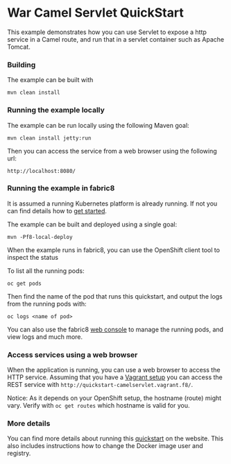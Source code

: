 # War Camel Servlet QuickStart

This example demonstrates how you can use Servlet to expose a http
service in a Camel route, and run that in a servlet container such as
Apache Tomcat. 


### Building

The example can be built with

    mvn clean install


### Running the example locally

The example can be run locally using the following Maven goal:

    mvn clean install jetty:run

Then you can access the service from a web browser using the following url:

    http://localhost:8080/


### Running the example in fabric8

It is assumed a running Kubernetes platform is already running. If not you can find details how to [get started](http://fabric8.io/guide/getStarted/index.html).

The example can be built and deployed using a single goal:

    mvn -Pf8-local-deploy

When the example runs in fabric8, you can use the OpenShift client tool to inspect the status

To list all the running pods:

    oc get pods

Then find the name of the pod that runs this quickstart, and output the logs from the running pods with:

    oc logs <name of pod>

You can also use the fabric8 [web console](http://fabric8.io/guide/console.html) to manage the
running pods, and view logs and much more.


### Access services using a web browser

When the application is running, you can use a web browser to access the HTTP service. Assuming that you
have a [Vagrant setup](http://fabric8.io/guide/getStarted/vagrant.html) you can access the REST service with
`http://quickstart-camelservlet.vagrant.f8/`.

Notice: As it depends on your OpenShift setup, the hostname (route) might vary. Verify with `oc get routes` which
hostname is valid for you.


### More details

You can find more details about running this [quickstart](http://fabric8.io/guide/quickstarts/running.html) on the website. This also includes instructions how to change the Docker image user and registry.

